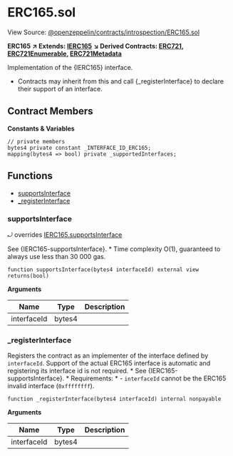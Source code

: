 # ERC165.sol

View Source: [@openzeppelin/contracts/introspection/ERC165.sol](https://github.com/Dapp-Wizards/Avastars-Contracts/blob/master/@openzeppelin/contracts/introspection/ERC165.sol)

**ERC165** **↗ Extends: [IERC165](IERC165.md)**
**↘ Derived Contracts: [ERC721](ERC721.md), [ERC721Enumerable](ERC721Enumerable.md), [ERC721Metadata](ERC721Metadata.md)**

Implementation of the {IERC165} interface.
 * Contracts may inherit from this and call {_registerInterface} to declare
their support of an interface.

## Contract Members
**Constants & Variables**

```solidity
// private members
bytes4 private constant _INTERFACE_ID_ERC165;
mapping(bytes4 => bool) private _supportedInterfaces;

```

## **Functions**

- [supportsInterface](#supportsinterface)
- [_registerInterface](#_registerinterface)

### supportsInterface

⤾ overrides [IERC165.supportsInterface](IERC165.md#supportsinterface)

See {IERC165-supportsInterface}.
     * Time complexity O(1), guaranteed to always use less than 30 000 gas.

```solidity
function supportsInterface(bytes4 interfaceId) external view
returns(bool)
```

**Arguments**

| Name        | Type           | Description  |
| ------------- |------------- | -----|
| interfaceId | bytes4 |  | 

### _registerInterface

Registers the contract as an implementer of the interface defined by
`interfaceId`. Support of the actual ERC165 interface is automatic and
registering its interface id is not required.
     * See {IERC165-supportsInterface}.
     * Requirements:
     * - `interfaceId` cannot be the ERC165 invalid interface (`0xffffffff`).

```solidity
function _registerInterface(bytes4 interfaceId) internal nonpayable
```

**Arguments**

| Name        | Type           | Description  |
| ------------- |------------- | -----|
| interfaceId | bytes4 |  | 

